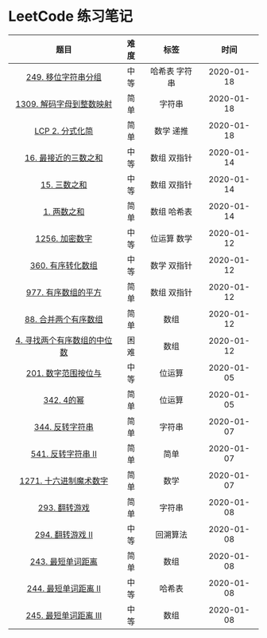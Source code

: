 # LeetCode 练习笔记

|                             题目                             | 难度 |     标签      |    时间    |
| :----------------------------------------------------------: | :--: | :-----------: | :--------: |
|    [249. 移位字符串分组](./mdfiles/medium/LeetCode249.md)    | 中等 | 哈希表 字符串 | 2020-01-18 |
|  [1309. 解码字母到整数映射](./mdfiles/easy/LeetCode1309.md)  | 简单 |    字符串     | 2020-01-18 |
|      [LCP 2. 分式化简](./mdfiles/easy/LeetCodeLCP2.md)       | 简单 |   数学 递推   | 2020-01-18 |
| [16. 最接近的三数之和](./src/main/java/com/ysx/leetcode/medium/LeetCode16.java) | 中等 |  数组 双指针  | 2020-01-14 |
| [15. 三数之和](./src/main/java/com/ysx/leetcode/medium/LeetCode15.java) | 中等 |  数组 双指针  | 2020-01-14 |
| [1. 两数之和](./src/main/java/com/ysx/leetcode/easy/LeetCode1.java) | 简单 |  数组 哈希表  | 2020-01-14 |
| [1256. 加密数字](./src/main/java/com/ysx/leetcode/medium/LeetCode1256.java) | 中等 |  位运算 数学  | 2020-01-12 |
| [360. 有序转化数组](./src/main/java/com/ysx/leetcode/medium/LeetCode360.java) | 中等 |  数学 双指针  | 2020-01-12 |
| [977. 有序数组的平方](./src/main/java/com/ysx/leetcode/easy/LeetCode977.java) | 简单 |  数组 双指针  | 2020-01-12 |
| [88. 合并两个有序数组](./src/main/java/com/ysx/leetcode/easy/LeetCode88.java) | 简单 |     数组      | 2020-01-12 |
| [4. 寻找两个有序数组的中位数](./src/main/java/com/ysx/leetcode/advanced/LeetCode4.java) | 困难 |     数组      | 2020-01-12 |
|    [201. 数字范围按位与](./mdfiles/medium/LeetCode201.md)    | 中等 |    位运算     | 2020-01-05 |
|         [342. 4的幂](./mdfiles/easy/LeetCode342.md)          | 简单 |    位运算     | 2020-01-05 |
| [344. 反转字符串](./src/main/java/com/ysx/leetcode/easy/LeetCode344.java) | 简单 |    字符串     | 2020-01-07 |
| [541. 反转字符串 II](./src/main/java/com/ysx/leetcode/easy/LeetCode541.java) | 简单 |     简单      | 2020-01-07 |
| [1271. 十六进制魔术数字](./src/main/java/com/ysx/leetcode/easy/LeetCode1271.java) | 简单 |     数学      | 2020-01-07 |
| [293. 翻转游戏](./src/main/java/com/ysx/leetcode/easy/LeetCode293.java) | 简单 |    字符串     | 2020-01-08 |
| [294. 翻转游戏 II](.//src/main/java/com/ysx/leetcode/easy/LeetCode294.java) | 中等 |   回溯算法    | 2020-01-08 |
| [243. 最短单词距离](.//src/main/java/com/ysx/leetcode/easy/LeetCode243.java) | 简单 |     数组      | 2020-01-08 |
| [244. 最短单词距离 II](.//src/main/java/com/ysx/leetcode/medium/LeetCode244.java) | 中等 |    哈希表     | 2020-01-08 |
| [245. 最短单词距离 III](.//src/main/java/com/ysx/leetcode/medium/LeetCode245.java) | 中等 |     数组      | 2020-01-08 |



